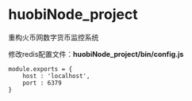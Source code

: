 # huobiNode_project
重构火币网数字货币监控系统

修改redis配置文件：**huobiNode_project/bin/config.js**
```
module.exports = {
    host : 'localhost',
    port : 6379
}
```
